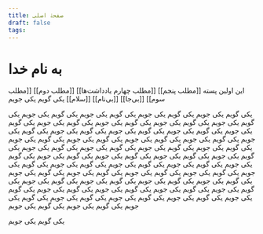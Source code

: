 ```yaml
---
title: صفحۀ اصلی
draft: false
tags:
---
```

# به نام خدا
این اولین پسته
[[مطلب پنجم]]
[[مطلب چهارم یادداشت‌ها]]
[[مطلب دوم]]
[[مطلب سوم]]
[[بی‌جا]]
[[بی‌نام]]
[[سلام]]
یکی گویم یکی جویم

یکی گویم یکی جویم 
یکی گویم یکی جویم 
یکی گویم یکی جویم 
یکی گویم یکی جویم 
یکی گویم یکی جویم 
یکی گویم یکی جویم 
یکی گویم یکی جویم 
یکی گویم یکی جویم 
یکی گویم یکی جویم 
یکی گویم یکی جویم 
یکی گویم یکی جویم 
یکی گویم یکی جویم 
یکی گویم یکی جویم 
یکی گویم یکی جویم 
یکی گویم یکی جویم 
یکی گویم یکی جویم 
یکی گویم یکی جویم 
یکی گویم یکی جویم 
یکی گویم یکی جویم 
یکی گویم یکی جویم 
یکی گویم یکی جویم 
یکی گویم یکی جویم 
یکی گویم یکی جویم 
یکی گویم یکی جویم 
یکی گویم یکی جویم 
یکی گویم یکی جویم 
یکی گویم یکی جویم 
یکی گویم یکی جویم 
یکی گویم یکی جویم 
یکی گویم یکی جویم 
یکی گویم یکی جویم 
یکی گویم یکی جویم 
یکی گویم یکی جویم 
یکی گویم یکی جویم 
یکی گویم یکی جویم 
یکی گویم یکی جویم 
یکی گویم یکی جویم 
یکی گویم یکی جویم 
یکی گویم یکی جویم 
یکی گویم یکی جویم 
یکی گویم یکی جویم 
یکی گویم یکی جویم 
یکی گویم یکی جویم 
یکی گویم یکی جویم 
یکی گویم یکی جویم 
یکی گویم یکی جویم 
یکی گویم یکی جویم 
یکی گویم یکی جویم 
یکی گویم یکی جویم 

یکی گویم یکی جویم 